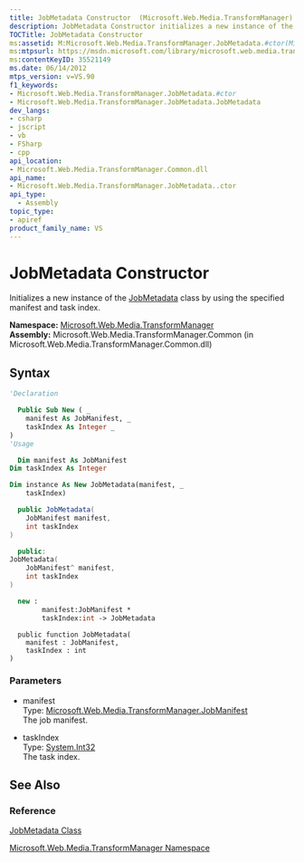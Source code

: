 ```yaml
---
title: JobMetadata Constructor  (Microsoft.Web.Media.TransformManager)
description: JobMetadata Constructor initializes a new instance of the JobMetadata class by using the specified manifest and task index.
TOCTitle: JobMetadata Constructor
ms:assetid: M:Microsoft.Web.Media.TransformManager.JobMetadata.#ctor(Microsoft.Web.Media.TransformManager.JobManifest,System.Int32)
ms:mtpsurl: https://msdn.microsoft.com/library/microsoft.web.media.transformmanager.jobmetadata.jobmetadata(v=VS.90)
ms:contentKeyID: 35521149
ms.date: 06/14/2012
mtps_version: v=VS.90
f1_keywords:
- Microsoft.Web.Media.TransformManager.JobMetadata.#ctor
- Microsoft.Web.Media.TransformManager.JobMetadata.JobMetadata
dev_langs:
- csharp
- jscript
- vb
- FSharp
- cpp
api_location:
- Microsoft.Web.Media.TransformManager.Common.dll
api_name:
- Microsoft.Web.Media.TransformManager.JobMetadata..ctor
api_type:
  - Assembly
topic_type:
- apiref
product_family_name: VS
---
```


# JobMetadata Constructor

Initializes a new instance of the [JobMetadata](jobmetadata-class-microsoft-web-media-transformmanager.md) class by using the specified manifest and task index.

**Namespace:**  [Microsoft.Web.Media.TransformManager](microsoft-web-media-transformmanager-namespace.md)  
**Assembly:**  Microsoft.Web.Media.TransformManager.Common (in Microsoft.Web.Media.TransformManager.Common.dll)

## Syntax

```vb
'Declaration

  Public Sub New ( _
    manifest As JobManifest, _
    taskIndex As Integer _
)
'Usage

  Dim manifest As JobManifest
Dim taskIndex As Integer

Dim instance As New JobMetadata(manifest, _
    taskIndex)
```

```csharp
  public JobMetadata(
    JobManifest manifest,
    int taskIndex
)
```

```cpp
  public:
JobMetadata(
    JobManifest^ manifest, 
    int taskIndex
)
```

``` fsharp
  new : 
        manifest:JobManifest * 
        taskIndex:int -> JobMetadata
```

```jscript
  public function JobMetadata(
    manifest : JobManifest, 
    taskIndex : int
)
```

### Parameters

  - manifest  
    Type: [Microsoft.Web.Media.TransformManager.JobManifest](jobmanifest-class-microsoft-web-media-transformmanager.md)  
    The job manifest.  

<!-- end list -->

  - taskIndex  
    Type: [System.Int32](https://msdn.microsoft.com/library/td2s409d)  
    The task index.  

## See Also

### Reference

[JobMetadata Class](jobmetadata-class-microsoft-web-media-transformmanager.md)

[Microsoft.Web.Media.TransformManager Namespace](microsoft-web-media-transformmanager-namespace.md)
